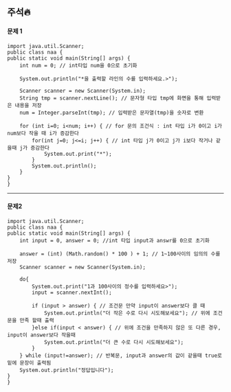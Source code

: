 ## 주석🔥
#### 문제 1

    import java.util.Scanner;
    public class naa {
    public static void main(String[] args) {
        int num = 0; // int타입 num을 0으로 초기화

        System.out.println("*을 출력할 라인의 수를 입력하세요.>");

        Scanner scanner = new Scanner(System.in);
        String tmp = scanner.nextLine(); // 문자형 타입 tmp에 화면을 통해 입력받은 내용을 저장
        num = Integer.parseInt(tmp); // 입력받은 문자열(tmp)을 숫자로 변환

        for (int i=0; i<num; i++) { // for 문의 조건식 : int 타입 i가 0이고 i가 num보다 작을 때 i가 증감한다
            for(int j=0; j<=i; j++) { // int 타입 j가 0이고 j가 i보다 작거나 같을때 j가 증감한다
                System.out.print("*");
            }
            System.out.println();
        }
    }
    }
    
- - - -
#### 문제2

    import java.util.Scanner;
    public class naa {
    public static void main(String[] args) {
        int input = 0, answer = 0; //int 타입 input과 answr를 0으로 초기화

        answer = (int) (Math.random() * 100 ) + 1; // 1~100사이의 임의의 수를 저장
        Scanner scanner = new Scanner(System.in);

        do{
            System.out.print("1과 100사이의 정수를 입력하세요>");
            input = scanner.nextInt();

            if (input > answer) { // 조건문 만약 input이 answer보다 클 때
                System.out.println("더 작은 수로 다시 시도해보세요"); // 위에 조건문을 만족 할때 출력
            }else if(input < answer) { // 위에 조건을 만족하지 않은 또 다른 경우, input이 answer보다 작을때
                System.out.println("더 큰 수로 다시 시도해보세요");
            }
        } while (input!=answer); // 반복문, input과 answer의 값이 같을때 true로 밑에 문장이 출력됨
        System.out.println("정답입니다");
    }
    }  
